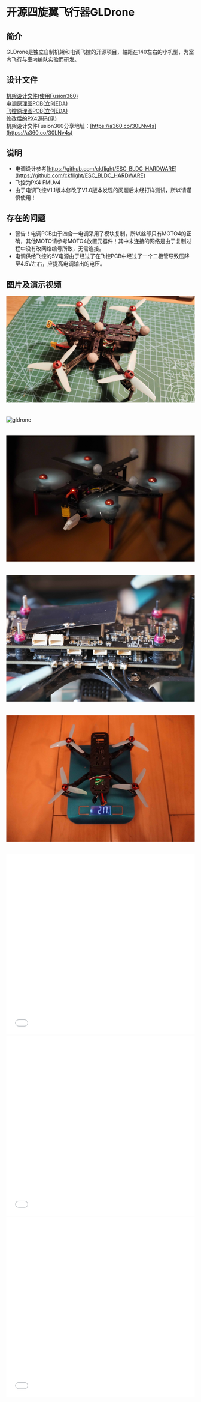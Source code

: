 # 开源四旋翼飞行器GLDrone

<a id = "gldrone"></a>

## 简介

GLDrone是独立自制机架和电调飞控的开源项目，轴距在140左右的小机型，为室内飞行与室内编队实验而研发。

## 设计文件

[机架设计文件(使用Fusion360)](https://github.com/guanglun/GLDrone)  
[电调原理图PCB(立创EDA)](https://oshwhub.com/guanglun/gldrone_blheli_esc)  
[飞控原理图PCB(立创EDA)](https://oshwhub.com/guanglun/gldrone_px4)  
[修改后的PX4源码(见)](https://github.com/guanglun/PX4-Autopilot)  
机架设计文件Fusion360分享地址：[https://a360.co/30LNv4s](https://a360.co/30LNv4s)  

## 说明
* 电调设计参考[https://github.com/ckflight/ESC_BLDC_HARDWARE](https://github.com/ckflight/ESC_BLDC_HARDWARE)  
* 飞控为PX4 FMUv4 
* 由于电调飞控V1.1版本修改了V1.0版本发现的问题后未经打样测试，所以请谨慎使用！

## 存在的问题
* 警告！电调PCB由于四合一电调采用了模块复制，所以丝印只有MOTO4的正确，其他MOTO请参考MOTO4放置元器件！其中未连接的网络是由于复制过程中没有改网络编号所致，无需连接。
* 电调供给飞控的5V电源由于经过了在飞控PCB中经过了一个二极管导致压降至4.5V左右，应提高电调输出的电压。

## 图片及演示视频

![gldrone](img/gldrone1.jpg)   
<br />  
![gldrone](img/gldrone2.jpg)   
<br />  
![gldrone](img/gldrone3.jpg)   
<br />  
![gldrone](img/gldrone4.jpg)   
<br />  
![gldrone](img/gldrone5.jpg)   
<br />  
<iframe height="480" width="100%" src="//player.bilibili.com/player.html?aid=719184650&bvid=BV1cQ4y1U7HJ&cid=442156475&page=1" scrolling="no" border="0" frameborder="no" framespacing="0" allowfullscreen="true"> </iframe>  
<br />  
<iframe height="480" width="100%" src="//player.bilibili.com/player.html?aid=891320934&bvid=BV1EP4y1L723&cid=432987595&page=1" scrolling="no" border="0" frameborder="no" framespacing="0" allowfullscreen="true"> </iframe>  
<br />  
<iframe height="480" width="100%" src="//player.bilibili.com/player.html?aid=378817502&bvid=BV1vf4y1M7S2&cid=430310862&page=1" scrolling="no" border="0" frameborder="no" framespacing="0" allowfullscreen="true"> </iframe>  